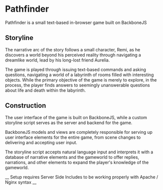 # Pathfinder

Pathfinder is a small text-based in-browser game built on BackboneJS

## Storyline

The narrative arc of the story follows a small character, Remi, as he discovers a world beyond his perceived reality through navigating a dreamlike world, lead by his long-lost friend Aurelia.

The game is played through issuing text-based commands and asking questions, navigating a world of a labyrinth of rooms filled with interesting objects. While the primary objective of the game is merely to explore, in the process, the player finds answers to seemingly unanswerable questions about life and death within the labyrinth.

## Construction

The user interface of the game is built on BackboneJS, while a custom storyline script serves as the server and backend for the game. 

BackboneJS models and views are completely responsible for serving up user interface elements for the entire game, from scene changes to delivering and accepting user input.

The storyline script accepts natural language input and interprets it with a database of narrative elements and the gameworld to offer replies, narrations, and other elements to expand the player's knowledge of the gameworld.

__ Setup requires Server Side Includes to be working properly with Apache / Nginx syntax __

